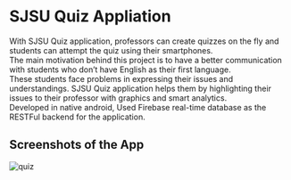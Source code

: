 # SJSU Quiz Appliation

With SJSU Quiz application, professors can create quizzes on the fly and students can attempt the quiz using their smartphones.<br>
The main motivation behind this project is to have a better communication with students who don’t have English as their first language.<br>
These students face problems in expressing their issues and understandings. SJSU Quiz application helps them by highlighting their issues to their professor with graphics and smart analytics.<br>
Developed in native android, Used Firebase real-time database as the RESTFul backend for the application.<br>

## Screenshots of the App
![quiz](https://user-images.githubusercontent.com/22826481/38062516-275c04da-32a9-11e8-855f-8ef730d049b5.gif)

